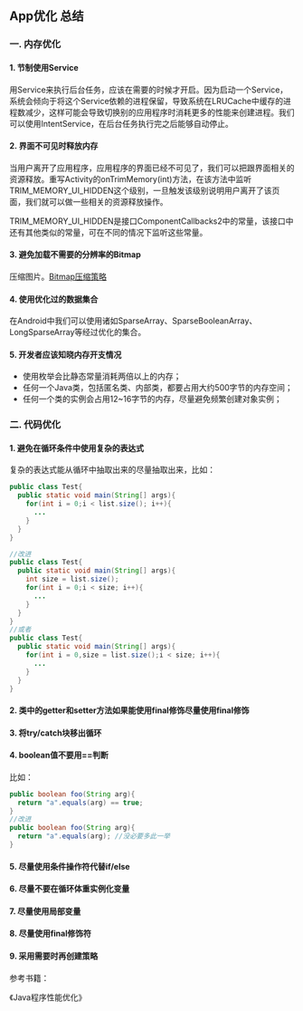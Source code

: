 ## App优化 总结

### 一. 内存优化

#### 1. 节制使用Service

用Service来执行后台任务，应该在需要的时候才开启。因为启动一个Service，系统会倾向于将这个Service依赖的进程保留，导致系统在LRUCache中缓存的进程数减少，这样可能会导致切换别的应用程序时消耗更多的性能来创建进程。我们可以使用IntentService，在后台任务执行完之后能够自动停止。

#### 2. 界面不可见时释放内存

当用户离开了应用程序，应用程序的界面已经不可见了，我们可以把跟界面相关的资源释放。重写Activity的onTrimMemory(int)方法，在该方法中监听TRIM_MEMORY_UI_HIDDEN这个级别，一旦触发该级别说明用户离开了该页面，我们就可以做一些相关的资源释放操作。

TRIM_MEMORY_UI_HIDDEN是接口ComponentCallbacks2中的常量，该接口中还有其他类似的常量，可在不同的情况下监听这些常量。

#### 3. 避免加载不需要的分辨率的Bitmap

压缩图片。[Bitmap压缩策略](http://sunny8519.top/2018/03/31/Bitmap%E5%8E%8B%E7%BC%A9%E7%AD%96%E7%95%A5/)

#### 4. 使用优化过的数据集合

在Android中我们可以使用诸如SparseArray、SparseBooleanArray、LongSparseArray等经过优化的集合。

#### 5. 开发者应该知晓内存开支情况

- 使用枚举会比静态常量消耗两倍以上的内存；
- 任何一个Java类，包括匿名类、内部类，都要占用大约500字节的内存空间；
- 任何一个类的实例会占用12~16字节的内存，尽量避免频繁创建对象实例；



### 二. 代码优化

#### 1. 避免在循环条件中使用复杂的表达式

复杂的表达式能从循环中抽取出来的尽量抽取出来，比如：

```java
public class Test{
  public static void main(String[] args){
    for(int i = 0;i < list.size(); i++){
      ...
    }
  }
}

//改进
public class Test{
  public static void main(String[] args){
    int size = list.size();
    for(int i = 0;i < size; i++){
      ...
    }
  }
}
//或者
public class Test{
  public static void main(String[] args){
    for(int i = 0,size = list.size();i < size; i++){
      ...
    }
  }
}
```

#### 2. 类中的getter和setter方法如果能使用final修饰尽量使用final修饰

#### 3. 将try/catch块移出循环

#### 4. boolean值不要用==判断

比如：

```java
public boolean foo(String arg){
  return "a".equals(arg) == true;
}
//改进
public boolean foo(String arg){
  return "a".equals(arg); //没必要多此一举
}
```

#### 5. 尽量使用条件操作符代替if/else

#### 6. 尽量不要在循环体重实例化变量

#### 7. 尽量使用局部变量

#### 8. 尽量使用final修饰符

#### 9. 采用需要时再创建策略

参考书籍：

《Java程序性能优化》